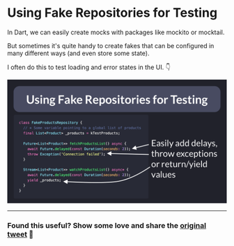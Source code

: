 # Using Fake Repositories for Testing

In Dart, we can easily create mocks with packages like mockito or mocktail.

But sometimes it's quite handy to create fakes that can be configured in many different ways (and even store some state).

I often do this to test loading and error states in the UI. 👇

![](041-fake-repositories.png)

---

### Found this useful? Show some love and share the [original tweet](https://twitter.com/biz84/status/1509127400491298816) 🙏